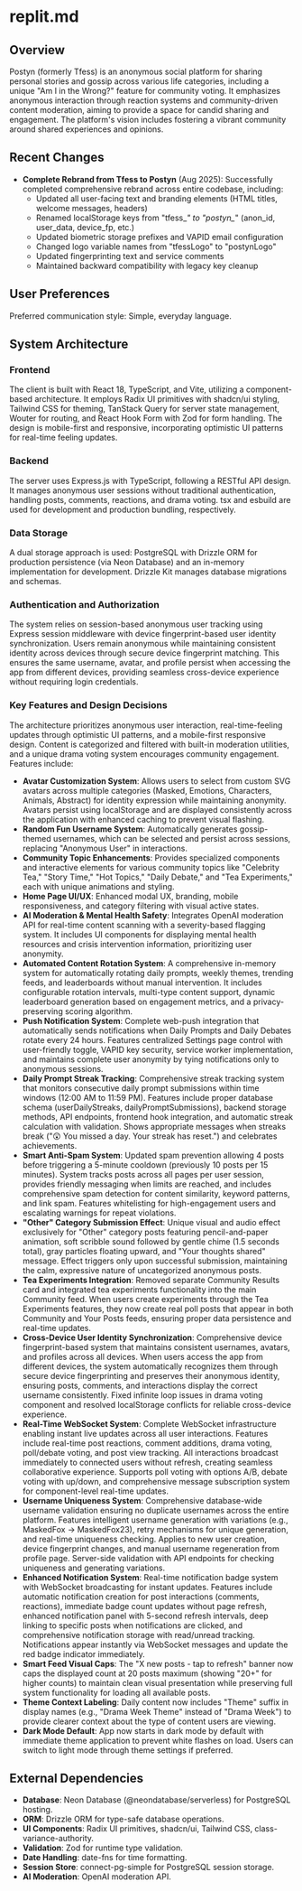 # replit.md

## Overview
Postyn (formerly Tfess) is an anonymous social platform for sharing personal stories and gossip across various life categories, including a unique "Am I in the Wrong?" feature for community voting. It emphasizes anonymous interaction through reaction systems and community-driven content moderation, aiming to provide a space for candid sharing and engagement. The platform's vision includes fostering a vibrant community around shared experiences and opinions.

## Recent Changes
- **Complete Rebrand from Tfess to Postyn** (Aug 2025): Successfully completed comprehensive rebrand across entire codebase, including:
  - Updated all user-facing text and branding elements (HTML titles, welcome messages, headers)
  - Renamed localStorage keys from "tfess_*" to "postyn_*" (anon_id, user_data, device_fp, etc.)
  - Updated biometric storage prefixes and VAPID email configuration
  - Changed logo variable names from "tfessLogo" to "postynLogo"
  - Updated fingerprinting text and service comments
  - Maintained backward compatibility with legacy key cleanup

## User Preferences
Preferred communication style: Simple, everyday language.

## System Architecture
### Frontend
The client is built with React 18, TypeScript, and Vite, utilizing a component-based architecture. It employs Radix UI primitives with shadcn/ui styling, Tailwind CSS for theming, TanStack Query for server state management, Wouter for routing, and React Hook Form with Zod for form handling. The design is mobile-first and responsive, incorporating optimistic UI patterns for real-time feeling updates.

### Backend
The server uses Express.js with TypeScript, following a RESTful API design. It manages anonymous user sessions without traditional authentication, handling posts, comments, reactions, and drama voting. tsx and esbuild are used for development and production bundling, respectively.

### Data Storage
A dual storage approach is used: PostgreSQL with Drizzle ORM for production persistence (via Neon Database) and an in-memory implementation for development. Drizzle Kit manages database migrations and schemas.

### Authentication and Authorization
The system relies on session-based anonymous user tracking using Express session middleware with device fingerprint-based user identity synchronization. Users remain anonymous while maintaining consistent identity across devices through secure device fingerprint matching. This ensures the same username, avatar, and profile persist when accessing the app from different devices, providing seamless cross-device experience without requiring login credentials.

### Key Features and Design Decisions
The architecture prioritizes anonymous user interaction, real-time-feeling updates through optimistic UI patterns, and a mobile-first responsive design. Content is categorized and filtered with built-in moderation utilities, and a unique drama voting system encourages community engagement. Features include:
- **Avatar Customization System**: Allows users to select from custom SVG avatars across multiple categories (Masked, Emotions, Characters, Animals, Abstract) for identity expression while maintaining anonymity. Avatars persist using localStorage and are displayed consistently across the application with enhanced caching to prevent visual flashing.
- **Random Fun Username System**: Automatically generates gossip-themed usernames, which can be selected and persist across sessions, replacing "Anonymous User" in interactions.
- **Community Topic Enhancements**: Provides specialized components and interactive elements for various community topics like "Celebrity Tea," "Story Time," "Hot Topics," "Daily Debate," and "Tea Experiments," each with unique animations and styling.
- **Home Page UI/UX**: Enhanced modal UX, branding, mobile responsiveness, and category filtering with visual active states.
- **AI Moderation & Mental Health Safety**: Integrates OpenAI moderation API for real-time content scanning with a severity-based flagging system. It includes UI components for displaying mental health resources and crisis intervention information, prioritizing user anonymity.
- **Automated Content Rotation System**: A comprehensive in-memory system for automatically rotating daily prompts, weekly themes, trending feeds, and leaderboards without manual intervention. It includes configurable rotation intervals, multi-type content support, dynamic leaderboard generation based on engagement metrics, and a privacy-preserving scoring algorithm.
- **Push Notification System**: Complete web-push integration that automatically sends notifications when Daily Prompts and Daily Debates rotate every 24 hours. Features centralized Settings page control with user-friendly toggle, VAPID key security, service worker implementation, and maintains complete user anonymity by tying notifications only to anonymous sessions.
- **Daily Prompt Streak Tracking**: Comprehensive streak tracking system that monitors consecutive daily prompt submissions within time windows (12:00 AM to 11:59 PM). Features include proper database schema (userDailyStreaks, dailyPromptSubmissions), backend storage methods, API endpoints, frontend hook integration, and automatic streak calculation with validation. Shows appropriate messages when streaks break ("😲 You missed a day. Your streak has reset.") and celebrates achievements.
- **Smart Anti-Spam System**: Updated spam prevention allowing 4 posts before triggering a 5-minute cooldown (previously 10 posts per 15 minutes). System tracks posts across all pages per user session, provides friendly messaging when limits are reached, and includes comprehensive spam detection for content similarity, keyword patterns, and link spam. Features whitelisting for high-engagement users and escalating warnings for repeat violations.
- **"Other" Category Submission Effect**: Unique visual and audio effect exclusively for "Other" category posts featuring pencil-and-paper animation, soft scribble sound followed by gentle chime (1.5 seconds total), gray particles floating upward, and "Your thoughts shared" message. Effect triggers only upon successful submission, maintaining the calm, expressive nature of uncategorized anonymous posts.
- **Tea Experiments Integration**: Removed separate Community Results card and integrated tea experiments functionality into the main Community feed. When users create experiments through the Tea Experiments features, they now create real poll posts that appear in both Community and Your Posts feeds, ensuring proper data persistence and real-time updates.
- **Cross-Device User Identity Synchronization**: Comprehensive device fingerprint-based system that maintains consistent usernames, avatars, and profiles across all devices. When users access the app from different devices, the system automatically recognizes them through secure device fingerprinting and preserves their anonymous identity, ensuring posts, comments, and interactions display the correct username consistently. Fixed infinite loop issues in drama voting component and resolved localStorage conflicts for reliable cross-device experience.
- **Real-Time WebSocket System**: Complete WebSocket infrastructure enabling instant live updates across all user interactions. Features include real-time post reactions, comment additions, drama voting, poll/debate voting, and post view tracking. All interactions broadcast immediately to connected users without refresh, creating seamless collaborative experience. Supports poll voting with options A/B, debate voting with up/down, and comprehensive message subscription system for component-level real-time updates.
- **Username Uniqueness System**: Comprehensive database-wide username validation ensuring no duplicate usernames across the entire platform. Features intelligent username generation with variations (e.g., MaskedFox → MaskedFox23), retry mechanisms for unique generation, and real-time uniqueness checking. Applies to new user creation, device fingerprint changes, and manual username regeneration from profile page. Server-side validation with API endpoints for checking uniqueness and generating variations.
- **Enhanced Notification System**: Real-time notification badge system with WebSocket broadcasting for instant updates. Features include automatic notification creation for post interactions (comments, reactions), immediate badge count updates without page refresh, enhanced notification panel with 5-second refresh intervals, deep linking to specific posts when notifications are clicked, and comprehensive notification storage with read/unread tracking. Notifications appear instantly via WebSocket messages and update the red badge indicator immediately.
- **Smart Feed Visual Caps**: The "X new posts - tap to refresh" banner now caps the displayed count at 20 posts maximum (showing "20+" for higher counts) to maintain clean visual presentation while preserving full system functionality for loading all available posts.
- **Theme Context Labeling**: Daily content now includes "Theme" suffix in display names (e.g., "Drama Week Theme" instead of "Drama Week") to provide clearer context about the type of content users are viewing.
- **Dark Mode Default**: App now starts in dark mode by default with immediate theme application to prevent white flashes on load. Users can switch to light mode through theme settings if preferred.

## External Dependencies
- **Database**: Neon Database (@neondatabase/serverless) for PostgreSQL hosting.
- **ORM**: Drizzle ORM for type-safe database operations.
- **UI Components**: Radix UI primitives, shadcn/ui, Tailwind CSS, class-variance-authority.
- **Validation**: Zod for runtime type validation.
- **Date Handling**: date-fns for time formatting.
- **Session Store**: connect-pg-simple for PostgreSQL session storage.
- **AI Moderation**: OpenAI moderation API.